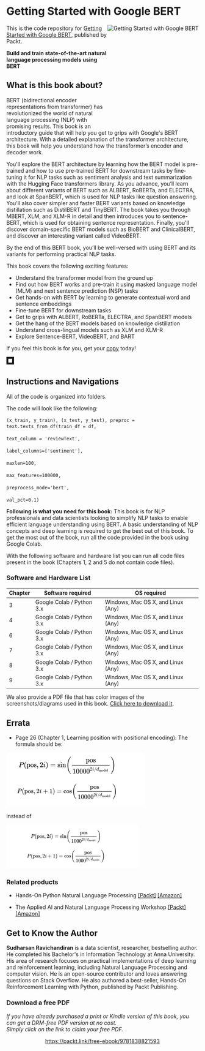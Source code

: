 


# Getting Started with Google BERT

<a href="https://www.packtpub.com/product/getting-started-with-google-bert/9781838821593?utm_source=github&utm_medium=repository&utm_campaign=9781838821593"><img src="https://static.packt-cdn.com/products/9781838821593/cover/smaller" alt="Getting Started with Google BERT" height="256px" align="right"></a>

This is the code repository for [Getting Started with Google BERT](https://www.packtpub.com/product/getting-started-with-google-bert/9781838821593?utm_source=github&utm_medium=repository&utm_campaign=9781838821593), published by Packt.

**Build and train state-of-the-art natural language processing models using BERT**

## What is this book about?
BERT (bidirectional encoder representations from transformer) has revolutionized the world of natural language processing (NLP) with promising results. This book is an introductory guide that will help you get to grips with Google's BERT architecture. With a detailed explanation of the transformer architecture, this book will help you understand how the transformer’s encoder and decoder work.

You'll explore the BERT architecture by learning how the BERT model is pre-trained and how to use pre-trained BERT for downstream tasks by fine-tuning it for NLP tasks such as sentiment analysis and text summarization with the Hugging Face transformers library. As you advance, you’ll learn about different variants of BERT such as ALBERT, RoBERTa, and ELECTRA, and look at SpanBERT, which is used for NLP tasks like question answering. You'll also cover simpler and faster BERT variants based on knowledge distillation such as DistilBERT and TinyBERT. The book takes you through MBERT, XLM, and XLM-R in detail and then introduces you to sentence-BERT, which is used for obtaining sentence representation. Finally, you'll discover domain-specific BERT models such as BioBERT and ClinicalBERT, and discover an interesting variant called VideoBERT.

By the end of this BERT book, you’ll be well-versed with using BERT and its variants for performing practical NLP tasks.

This book covers the following exciting features: 
* Understand the transformer model from the ground up
* Find out how BERT works and pre-train it using masked language model (MLM) and next sentence prediction (NSP) tasks
* Get hands-on with BERT by learning to generate contextual word and sentence embeddings
* Fine-tune BERT for downstream tasks
* Get to grips with ALBERT, RoBERTa, ELECTRA, and SpanBERT models
* Get the hang of the BERT models based on knowledge distillation
* Understand cross-lingual models such as XLM and XLM-R
* Explore Sentence-BERT, VideoBERT, and BART

If you feel this book is for you, get your [copy](https://www.amazon.com/dp/1838821597) today!

<a href="https://www.packtpub.com/?utm_source=github&utm_medium=banner&utm_campaign=GitHubBanner"><img src="https://raw.githubusercontent.com/PacktPublishing/GitHub/master/GitHub.png" alt="https://www.packtpub.com/" border="5" /></a>

## Instructions and Navigations
All of the code is organized into folders.

The code will look like the following:
```
(x_train, y_train), (x_test, y_test), preproc = text.texts_from_df(train_df = df,
                                                                   text_column = 'reviewText',
                                                                   label_columns=['sentiment'],
                                                                   maxlen=100,
                                                                   max_features=100000,
                                                                   preprocess_mode='bert',
                                                                   val_pct=0.1)

```

**Following is what you need for this book:**
This book is for NLP professionals and data scientists looking to simplify NLP tasks to enable efficient language understanding using BERT. A basic understanding of NLP concepts and deep learning is required to get the best out of this book. To get the most out of the book, run all the code provided in the book using Google Colab. 

With the following software and hardware list you can run all code files present in the book (Chapters 1, 2 and 5 do not contain code files).

### Software and Hardware List

| Chapter  | Software required                                                                                   | OS required                        |
| -------- | ----------------------------------------------------------------------------------------------------| -----------------------------------|
|    3     |   Google Colab / Python 3.x                                                                         | Windows, Mac OS X, and Linux (Any) |
|    4     |   Google Colab / Python 3.x                                                                         | Windows, Mac OS X, and Linux (Any) |
|    6     |   Google Colab / Python 3.x                                                                         | Windows, Mac OS X, and Linux (Any) |
|    7     |   Google Colab / Python 3.x                                                                         | Windows, Mac OS X, and Linux (Any) |
|    8     |   Google Colab / Python 3.x                                                                         | Windows, Mac OS X, and Linux (Any) |
|    9     |   Google Colab / Python 3.x                                                                         | Windows, Mac OS X, and Linux (Any) |


We also provide a PDF file that has color images of the screenshots/diagrams used in this book. [Click here to download it](https://static.packt-cdn.com/downloads/9781838821593_ColorImages.pdf).

## Errata

* Page 26 (Chapter 1, Learning position with positional encoding):
The formula should be:

<img src = "https://github.com/PacktPublishing/Getting-Started-with-Google-BERT/blob/main/Errata_images/chapter1_10000.PNG">

instead of 

<img src = "https://github.com/PacktPublishing/Getting-Started-with-Google-BERT/blob/main/Errata_images/chapter1_1000.png">

### Related products <Other books you may enjoy>
* Hands-On Python Natural Language Processing [[Packt]](https://www.packtpub.com/product/hands-on-python-natural-language-processing/9781838989590) [[Amazon]](https://www.amazon.com/dp/1838989595)

* The Applied AI and Natural Language Processing Workshop [[Packt]](https://www.packtpub.com/product/the-applied-ai-and-natural-language-processing-workshop/9781800208742) [[Amazon]](https://www.amazon.com/dp/B08Q8GNTGT)

## Get to Know the Author
**Sudharsan Ravichandiran** is a data scientist, researcher, bestselling author. He completed his Bachelor's in Information Technology at Anna University. His area of research focuses on practical implementations of deep learning and reinforcement learning, including Natural Language Processing and computer vision. He is an open-source contributor and loves answering questions on Stack Overflow. He also authored a best-seller, Hands-On Reinforcement Learning with Python, published by Packt Publishing.	
### Download a free PDF

 <i>If you have already purchased a print or Kindle version of this book, you can get a DRM-free PDF version at no cost.<br>Simply click on the link to claim your free PDF.</i>
<p align="center"> <a href="https://packt.link/free-ebook/9781838821593">https://packt.link/free-ebook/9781838821593 </a> </p>